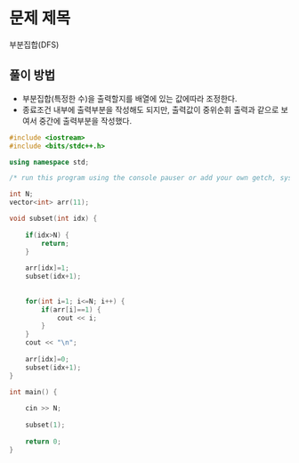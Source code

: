 # 문제 제목
부분집합(DFS)
## 풀이 방법
- 부분집합(특정한 수)을 출력할지를 배열에 있는 값에따라 조정한다.
- 종료조건 내부에 출력부분을 작성해도 되지만, 출력값이 중위순휘 출력과 같으로 보여서 중간에 출력부분을 작성했다.

```C++
#include <iostream>
#include <bits/stdc++.h>

using namespace std; 

/* run this program using the console pauser or add your own getch, system("pause") or input loop */

int N;
vector<int> arr(11);

void subset(int idx) {
	
	if(idx>N) {
		return;
	}
	
	arr[idx]=1;
	subset(idx+1);
	
		
	for(int i=1; i<=N; i++) {
		if(arr[i]==1) {
			cout << i;
		}
	}
	cout << "\n";
	
	arr[idx]=0;
	subset(idx+1);
}

int main() {
	
	cin >> N;
	
	subset(1);
	
	return 0;
}
```
